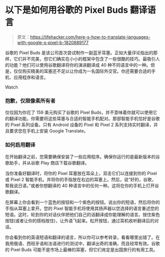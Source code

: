 # 以下是如何用谷歌的 Pixel Buds 翻译语言

> 原文：<https://lifehacker.com/here-s-how-to-translate-languages-with-google-s-pixel-b-1820889177>

谷歌的 Pixel Buds 是该公司首次尝试制作一副蓝牙耳塞。正如大量评论指出的那样，它们并不完美，但它们确实在小小的框架中包含了一些很酷的技巧。最吸引人的功能？他们可以使用谷歌翻译将你的演讲翻译成 40 种不同语言中的一种。但是，仅仅购买精美的耳塞还不足以让你成为一名国际外交官。你还需要合适的手机、应用程序和语言。

Watch

### **抱歉，仅限像素所有者**

仅仅因为你花了 159 美元购买了谷歌的 Pixel Buds，并不意味着你就可以使用它的翻译功能。你需要将这些耳塞与合适的智能手机配对。那部智能手机恰好是谷歌的 Pixel 系列设备。只有 Android 设备的 Pixel 和 Pixel 2 系列支持实时翻译，并且要求您在手机上安装 Google Translate。

### **如何启用翻译**

在开始翻译之前，您需要确保安装了一些应用程序。确保你运行的是最新版本的谷歌助手，并从谷歌 Play 商店下载谷歌翻译。

当你准备好翻译时，将你的 Pixel 耳塞放在耳朵上，双击它们以连接到你的 Pixel 或 Pixel 2 智能手机，并将你的手指放在右边的耳塞上。然后，说“好的，谷歌，帮我说日语，”或者你想翻译的 40 种语言中的任何一种。这将在你的手机上打开谷歌翻译。

在屏幕上你会看到一个蓝色的按钮和一个紫色的按钮。说出你的短语，然后将你的手指从耳塞上拿开。您的 Pixel 智能手机将使用其扬声器以您选择的语言重述您的短语。这时，轮到你的对话伙伴把他们自己的话翻译成你能理解的语言。按住紫色按钮(或者让你的搭档按住)，让外语飞起来。松开按钮，通过耳机收听翻译后的对话。

你会看到你的英语短语和翻译的语言，所以你可以参考转录，看看哪里出错了。在我用俄语、西班牙语和法语进行的测试中，翻译出奇的准确，而且经常有效。谷歌的 Pixel Buds 可能不是市场上最棒的耳塞，但它们肯定是出国旅行的有用工具。